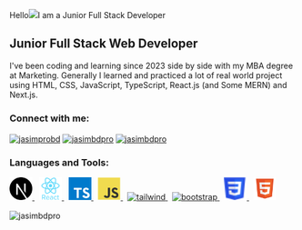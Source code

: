 Hello![](https://user-images.githubusercontent.com/18350557/176309783-0785949b-9127-417c-8b55-ab5a4333674e.gif)I am a Junior Full Stack Developer

## Junior Full Stack Web Developer

I've been coding and learning since 2023 side by side with my MBA degree at Marketing. Generally I learned and practiced a lot of real world project using HTML, CSS, JavaScript, TypeScript, React.js (and Some MERN) and Next.js.

<h3 align="left">Connect with me:</h3>
<p align="left">
<a href="https://fb.com/jasimprobd" target="blank">
  <img align="center" src="https://raw.githubusercontent.com/rahuldkjain/github-profile-readme-generator/master/src/images/icons/Social/facebook.svg" alt="jasimprobd" height="30" width="40" /></a>
<a href="https://instagram.com/jasimbdpro" target="blank">
  <img align="center" src="https://raw.githubusercontent.com/rahuldkjain/github-profile-readme-generator/master/src/images/icons/Social/instagram.svg" alt="jasimbdpro" height="30" width="40" /></a>
<a href="https://www.behance.net/jasimbdpro" target="blank">
<img   align="center" src="https://raw.githubusercontent.com/rahuldkjain/github-profile-readme-generator/master/src/images/icons/Social/behance.svg" alt="jasimbdpro" height="30" width="40" /></a>
</p>

<h3 align="left">Languages and Tools:</h3>
<p align="left">

<a href="https://nextjs.org/" target="_blank" rel="noreferrer">
<img   width="40" src="https://raw.githubusercontent.com/jasimbdpro/github-as-a-cdn/main/uploads/nextjs.svg" alt="Next Logo"> </a>
&nbsp;
<a href="https://reactjs.org/" target="_blank" rel="noreferrer">
<img   src="https://raw.githubusercontent.com/devicons/devicon/master/icons/react/react-original-wordmark.svg" alt="react" width="40" height="40"/> </a>
&nbsp;
<a href="https://www.typescriptlang.org/" target="_blank" rel="noreferrer">
<img   src="https://raw.githubusercontent.com/jasimbdpro/github-as-a-cdn/main/uploads/typescript-icon.svg" alt="typescript" width="40" height="40"/> </a>
&nbsp;
<a href="https://developer.mozilla.org/en-US/docs/Web/JavaScript" target="_blank" rel="noreferrer">
<img   src="https://raw.githubusercontent.com/devicons/devicon/master/icons/javascript/javascript-original.svg" alt="javascript" width="40" height="40"/> </a>
&nbsp;
<a href="https://tailwindcss.com/" target="_blank" rel="noreferrer">
<img   src="https://www.vectorlogo.zone/logos/tailwindcss/tailwindcss-icon.svg" alt="tailwind" width="40" height="40"/> </a>
&nbsp;
<a href="https://getbootstrap.com" target="_blank" rel="noreferrer">
   <img   src="https://upload.wikimedia.org/wikipedia/commons/b/b2/Bootstrap_logo.svg" alt="bootstrap" width="40" height="40"/> </a> 
  &nbsp; 
   <a href="https://www.w3schools.com/css/" target="_blank" rel="noreferrer">
<img   src="https://raw.githubusercontent.com/jasimbdpro/github-as-a-cdn/main/uploads/css3.svg" alt="css3" width="40" height="40"/> </a>
&nbsp;
<a href="https://www.w3.org/html/" target="_blank" rel="noreferrer">
<img   src="https://raw.githubusercontent.com/jasimbdpro/github-as-a-cdn/main/uploads/file-type-html.svg" alt="html5" width="40" height="40"/> </a>
</p>

<p>
 <img align="center" src="https://github-readme-stats.vercel.app/api/top-langs?username=jasimbdpro&show_icons=true&locale=en&layout=compact" alt="jasimbdpro" />
</p>
